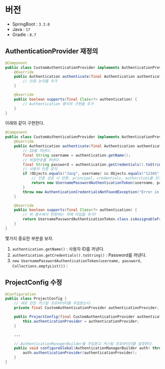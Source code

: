 # 버전
- SpringBoot : `3.3.0`
- Java : `17`
- Gradle : `8.7`

## AuthenticationProvider 재정의
```java
@Component
public class CustomAuthenticationProvider implements AuthenticationProvider {
    @Override
    public Authentication authenticate(final Authentication authentication) throws AuthenticationException {
        // 인증 논리를 추가
    }

    @Override
    public boolean supports(final Class<?> authentication) {
        // Authentication 형식의 구현을 추가
    }
}
```

아래와 같이 구현한다.

```java
@Component
public class CustomAuthenticationProvider implements AuthenticationProvider {
    @Override
    public Authentication authenticate(final Authentication authentication) throws AuthenticationException {
        // ID를 꺼낸다.
        final String username = authentication.getName();
        // 비밀번호를 꺼낸다.
        final String password = authentication.getCredentials().toString();
        // 사용자 인증 로직
        if (Objects.equals("Jang", username) && Objects.equals("12345", password)) {
            // 인증 성공 시 반환. principal, credentials, authorities를 인자로 한 UsernamePasswordAuthenticationToken 객체 반환
            return new UsernamePasswordAuthenticationToken(username, password, Collections.emptyList());
        }
        throw new AuthenticationCredentialsNotFoundException("Error in authentication!");
    }

    @Override
    public boolean supports(final Class<?> authentication) {
        // 위 함수에서 반환하는 객체 타입을 추가?
        return UsernamePasswordAuthenticationToken.class.isAssignableFrom(authentication);
    }
}
```
몇가지 중요한 부분을 보자.

1. `authentication.getName()` : 사용자 ID를 꺼낸다.
2. `authentication.getCredentials().toString()` : Password를 꺼낸다.
3. `new UsernamePasswordAuthenticationToken(username, password, Collections.emptyList())` : 

## ProjectConfig 수정
```java
@Configuration
public class ProjectConfig {
    // 새로 만든 커스텀 프로바이터를 주입받는다.
    private final CustomAuthenticationProvider authenticationProvider;

    public ProjectConfig(final CustomAuthenticationProvider authenticationProvider) {
        this.authenticationProvider = authenticationProvider;
    }

    ...

    // AuthenticationManagerBuilder를 주입받고 커스텀 프로바이더를 설정한다.
    public void configureGlobal(AuthenticationManagerBuilder auth) throws Exception {
        auth.authenticationProvider(authenticationProvider);
    }
}
```
